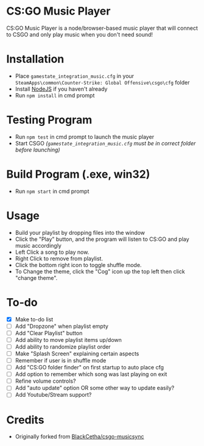 # CS:GO Music Player
CS:GO Music Player is a node/browser-based music player that will connect to CSGO and only play music when you don't need sound!

# Installation
- Place `gamestate_integration_music.cfg` in your `SteamApps\common\Counter-Strike: Global Offensive\csgo\cfg` folder
- Install [NodeJS](https://nodejs.org/en/) if you haven't already
- Run `npm install` in cmd prompt

# Testing Program
- Run `npm test` in cmd prompt to launch the music player
- Start CSGO _(`gamestate_integration_music.cfg` must be in correct folder before launching)_

# Build Program (.exe, win32)
- Run `npm start` in cmd prompt

# Usage
- Build your playlist by dropping files into the window
- Click the "Play" button, and the program will listen to CS:GO and play music accordingly
- Left Click a song to play now.
- Right Click to remove from playlist.
- Click the bottom right icon to toggle shuffle mode.
- To Change the theme, click the "Cog" icon up the top left then click "change theme".

# To-do
- [x] Make to-do list
- [ ] Add "Dropzone" when playlist empty
- [ ] Add "Clear Playlist" button
- [ ] Add ability to move playlist items up/down
- [ ] Add ability to randomize playlist order
- [ ] Make "Splash Screen" explaining certain aspects
- [ ] Remember if user is in shuffle mode
- [ ] Add "CS:GO folder finder" on first startup to auto place cfg
- [ ] Add option to remember which song was last playing on exit
- [ ] Refine volume controls?
- [ ] Add "auto update" option OR some other way to update easily?
- [ ] Add Youtube/Stream support?

# Credits
- Originally forked from [BlackCetha/csgo-musicsync](https://github.com/BlackCetha/csgo-musicsync)